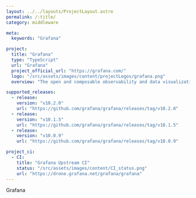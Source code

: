 ```yaml
---
layout: ../../layouts/ProjectLayout.astro
permalink: /:title/
category: middleware

meta:
  keywords: "Grafana"

project:
  title: "Grafana"
  type: "TypeScript"
  url: "Grafana"
  project_official_url: "https://grafana.com/"
  logo: "/src/assets/images/content/projectLogos/grafana.png"
  overview: "The open and composable observability and data visualization platform. Visualize metrics, logs, and traces from multiple sources like Prometheus, Loki, Elasticsearch, InfluxDB, Postgres and many more."

supported_releases:
  - release:
    version: "v10.2.0"
    url: "https://github.com/grafana/grafana/releases/tag/v10.2.0"
  - release:
    version: "v10.1.5"
    url: "https://github.com/grafana/grafana/releases/tag/v10.1.5"
  - release:
    version: "v10.0.9"
    url: "https://github.com/grafana/grafana/releases/tag/v10.0.9"

project_ci:
  - CI:
    title: "Grafana Upstream CI"
    status: "/src/assets/images/content/CI_status.png"
    url: "https://drone.grafana.net/grafana/grafana"
---
```


<p>Grafana</p>
